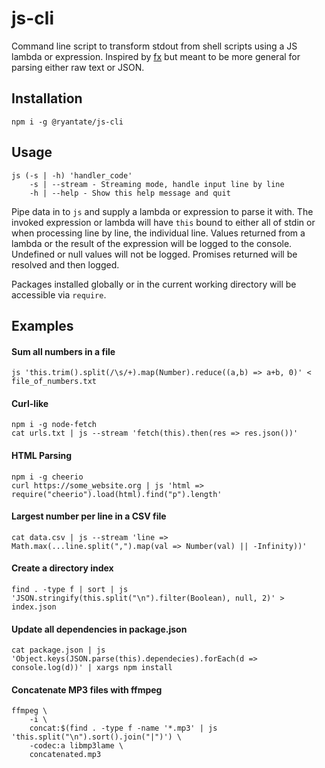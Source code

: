 # js-cli

Command line script to transform stdout from shell scripts using a JS lambda or expression. Inspired by [fx](https://github.com/antonmedv/fx) but meant to be more general for parsing either raw text or JSON.

## Installation

```shell script
npm i -g @ryantate/js-cli
```

## Usage

```shell script
js (-s | -h) 'handler_code'
    -s | --stream - Streaming mode, handle input line by line
    -h | --help - Show this help message and quit
```

Pipe data in to `js` and supply a lambda or expression to parse it with. The invoked expression or lambda will have `this` bound to either all of stdin or when processing line by line, the individual line. Values returned from a lambda or the result of the expression will be logged to the console. Undefined or null values will not be logged. Promises returned will be resolved and then logged. 

Packages installed globally or in the current working directory will be accessible via `require`.

## Examples

#### Sum all numbers in a file

```shell script
js 'this.trim().split(/\s/+).map(Number).reduce((a,b) => a+b, 0)' < file_of_numbers.txt
```

#### Curl-like

```shell script
npm i -g node-fetch
cat urls.txt | js --stream 'fetch(this).then(res => res.json())'
```

#### HTML Parsing

```shell script
npm i -g cheerio
curl https://some_website.org | js 'html => require("cheerio").load(html).find("p").length'
```

#### Largest number per line in a CSV file

```shell script
cat data.csv | js --stream 'line => Math.max(...line.split(",").map(val => Number(val) || -Infinity))'
```

#### Create a directory index

```shell script
find . -type f | sort | js 'JSON.stringify(this.split("\n").filter(Boolean), null, 2)' > index.json
```

#### Update all dependencies in package.json

```shell script
cat package.json | js 'Object.keys(JSON.parse(this).dependecies).forEach(d => console.log(d))' | xargs npm install
```

#### Concatenate MP3 files with ffmpeg

```shell script
ffmpeg \
	-i \
	concat:$(find . -type f -name '*.mp3' | js 'this.split("\n").sort().join("|")') \
	-codec:a libmp3lame \
	concatenated.mp3
```